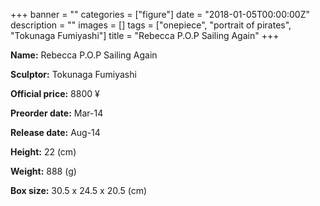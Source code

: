 +++
banner = ""
categories = ["figure"]
date = "2018-01-05T00:00:00Z"
description = ""
images = []
tags = ["onepiece", "portrait of pirates", "Tokunaga Fumiyashi"]
title = "Rebecca P.O.P Sailing Again"
+++

**Name:** Rebecca P.O.P Sailing Again

**Sculptor:** Tokunaga Fumiyashi

**Official price:** 8800 ¥

**Preorder date:** Mar-14

**Release date:** Aug-14

**Height:** 22 (cm)

**Weight:** 888 (g)

**Box size:** 30.5 x 24.5 x 20.5 (cm)
